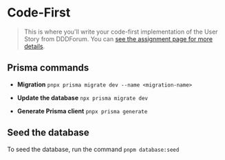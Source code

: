 # Code-First

> This is where you'll write your code-first implementation of the User Story from DDDForum. You can [see the assignment page for more details](https://www.essentialist.dev/products/the-software-essentialist/categories/2153149734/posts/2168948146).

## Prisma commands

- **Migration**
  `pnpx prisma migrate dev --name <migration-name>`

- **Update the database**
  `npx prisma migrate dev`

- **Generate Prisma client**
  `pnpx prisma generate`

## Seed the database

To seed the database, run the command `pnpm database:seed`
